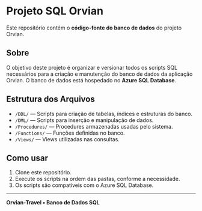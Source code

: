 # Projeto SQL Orvian

Este repositório contém o **código-fonte do banco de dados** do projeto Orvian.

## Sobre

O objetivo deste projeto é organizar e versionar todos os scripts SQL necessários para a criação e manutenção do banco de dados da aplicação Orvian. O banco de dados está hospedado no **Azure SQL Database**.

## Estrutura dos Arquivos

- `/DDL/` — Scripts para criação de tabelas, índices e estruturas do banco.
- `/DML/` — Scripts para inserção e manipulação de dados.
- `/Procedures/` — Procedures armazenadas usadas pelo sistema.
- `/Functions/` — Funções definidas no banco.
- `/Views/` — Views utilizadas nas consultas.

## Como usar

1. Clone este repositório.
2. Execute os scripts na ordem das pastas, conforme a necessidade.
3. Os scripts são compatíveis com o Azure SQL Database.

---

**Orvian-Travel • Banco de Dados SQL**
